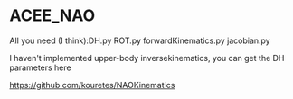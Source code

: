 # ACEE_NAO
All you need (I think):DH.py ROT.py forwardKinematics.py jacobian.py

I haven't implemented upper-body inversekinematics, you can get the DH parameters here

https://github.com/kouretes/NAOKinematics
